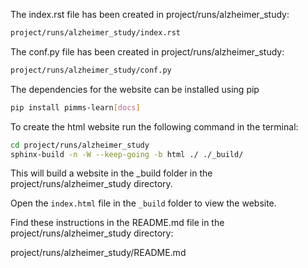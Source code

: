 The index.rst file has been created in project/runs/alzheimer_study:
```bash
project/runs/alzheimer_study/index.rst
```
The conf.py file has been created in project/runs/alzheimer_study:
```bash
project/runs/alzheimer_study/conf.py
```

The dependencies for the website can be installed using pip

```bash
pip install pimms-learn[docs]
```

To create the html website run the following command in the terminal:

```bash
cd project/runs/alzheimer_study
sphinx-build -n -W --keep-going -b html ./ ./_build/
```

This will build a website in the _build folder in the project/runs/alzheimer_study directory.

Open the `index.html` file in the `_build` folder to view the website.

Find these instructions in the README.md file in the project/runs/alzheimer_study directory:

project/runs/alzheimer_study/README.md
